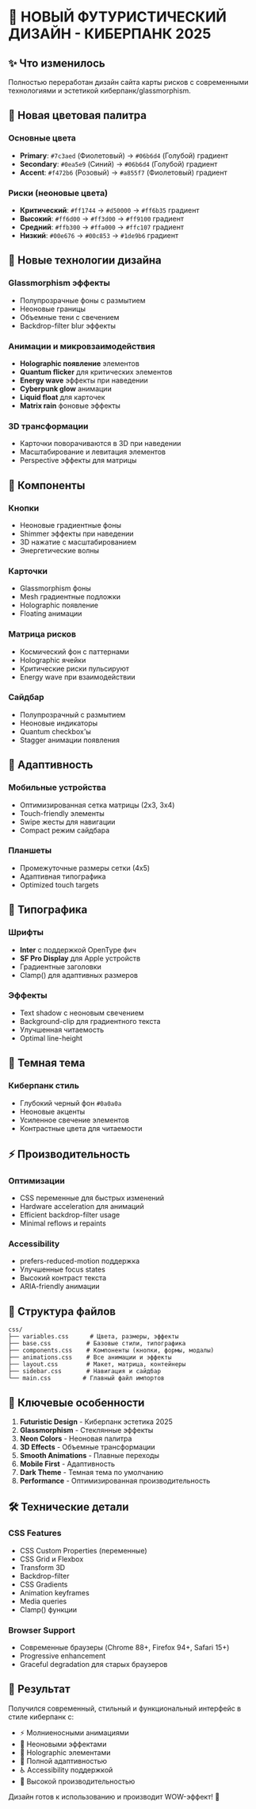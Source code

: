 # 🚀 НОВЫЙ ФУТУРИСТИЧЕСКИЙ ДИЗАЙН - КИБЕРПАНК 2025

## ✨ Что изменилось

Полностью переработан дизайн сайта карты рисков с современными технологиями и эстетикой киберпанк/glassmorphism.

## 🎨 Новая цветовая палитра

### Основные цвета
- **Primary**: `#7c3aed` (Фиолетовый) → `#06b6d4` (Голубой) градиент
- **Secondary**: `#0ea5e9` (Синий) → `#06b6d4` (Голубой) градиент  
- **Accent**: `#f472b6` (Розовый) → `#a855f7` (Фиолетовый) градиент

### Риски (неоновые цвета)
- **Критический**: `#ff1744` → `#d50000` → `#ff6b35` градиент
- **Высокий**: `#ff6d00` → `#ff3d00` → `#ff9100` градиент
- **Средний**: `#ffb300` → `#ffa000` → `#ffc107` градиент
- **Низкий**: `#00e676` → `#00c853` → `#1de9b6` градиент

## 🌟 Новые технологии дизайна

### Glassmorphism эффекты
- Полупрозрачные фоны с размытием
- Неоновые границы
- Объемные тени с свечением
- Backdrop-filter blur эффекты

### Анимации и микровзаимодействия
- **Holographic появление** элементов
- **Quantum flicker** для критических элементов
- **Energy wave** эффекты при наведении
- **Cyberpunk glow** анимации
- **Liquid float** для карточек
- **Matrix rain** фоновые эффекты

### 3D трансформации
- Карточки поворачиваются в 3D при наведении
- Масштабирование и левитация элементов
- Perspective эффекты для матрицы

## 🎯 Компоненты

### Кнопки
- Неоновые градиентные фоны
- Shimmer эффекты при наведении
- 3D нажатие с масштабированием
- Энергетические волны

### Карточки
- Glassmorphism фоны
- Mesh градиентные подложки
- Holographic появление
- Floating анимации

### Матрица рисков
- Космический фон с паттернами
- Holographic ячейки
- Критические риски пульсируют
- Energy wave при взаимодействии

### Сайдбар
- Полупрозрачный с размытием
- Неоновые индикаторы
- Quantum checkbox'ы
- Stagger анимации появления

## 📱 Адаптивность

### Мобильные устройства
- Оптимизированная сетка матрицы (2x3, 3x4)
- Touch-friendly элементы
- Swipe жесты для навигации
- Compact режим сайдбара

### Планшеты
- Промежуточные размеры сетки (4x5)
- Адаптивная типографика
- Optimized touch targets

## 🎨 Типографика

### Шрифты
- **Inter** с поддержкой OpenType фич
- **SF Pro Display** для Apple устройств
- Градиентные заголовки
- Clamp() для адаптивных размеров

### Эффекты
- Text shadow с неоновым свечением
- Background-clip для градиентного текста
- Улучшенная читаемость
- Optimal line-height

## 🌙 Темная тема

### Киберпанк стиль
- Глубокий черный фон `#0a0a0a`
- Неоновые акценты
- Усиленное свечение элементов
- Контрастные цвета для читаемости

## ⚡ Производительность

### Оптимизации
- CSS переменные для быстрых изменений
- Hardware acceleration для анимаций
- Efficient backdrop-filter usage
- Minimal reflows и repaints

### Accessibility
- prefers-reduced-motion поддержка
- Улучшенные focus states
- Высокий контраст текста
- ARIA-friendly анимации

## 🚀 Структура файлов

```
css/
├── variables.css      # Цвета, размеры, эффекты
├── base.css          # Базовые стили, типографика
├── components.css    # Компоненты (кнопки, формы, модалы)
├── animations.css    # Все анимации и эффекты
├── layout.css        # Макет, матрица, контейнеры
├── sidebar.css       # Навигация и сайдбар
└── main.css         # Главный файл импортов
```

## 🎯 Ключевые особенности

1. **Futuristic Design** - Киберпанк эстетика 2025
2. **Glassmorphism** - Стеклянные эффекты
3. **Neon Colors** - Неоновая палитра
4. **3D Effects** - Объемные трансформации
5. **Smooth Animations** - Плавные переходы
6. **Mobile First** - Адаптивность
7. **Dark Theme** - Темная тема по умолчанию
8. **Performance** - Оптимизированная производительность

## 🛠️ Технические детали

### CSS Features
- CSS Custom Properties (переменные)
- CSS Grid и Flexbox
- Transform 3D
- Backdrop-filter
- CSS Gradients
- Animation keyframes
- Media queries
- Clamp() функции

### Browser Support
- Современные браузеры (Chrome 88+, Firefox 94+, Safari 15+)
- Progressive enhancement
- Graceful degradation для старых браузеров

## 🎉 Результат

Получился современный, стильный и функциональный интерфейс в стиле киберпанк с:
- ⚡ Молниеносными анимациями
- 🌟 Неоновыми эффектами  
- 🔮 Holographic элементами
- 📱 Полной адаптивностью
- ♿ Accessibility поддержкой
- 🚀 Высокой производительностью

Дизайн готов к использованию и производит WOW-эффект! 🎯
